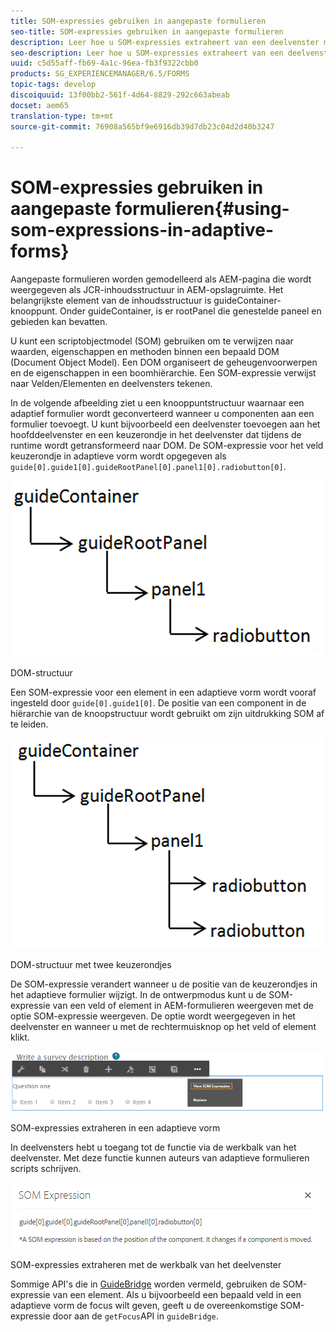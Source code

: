 ```yaml
---
title: SOM-expressies gebruiken in aangepaste formulieren
seo-title: SOM-expressies gebruiken in aangepaste formulieren
description: Leer hoe u SOM-expressies extraheert van een deelvenster met een adaptieve vorm.
seo-description: Leer hoe u SOM-expressies extraheert van een deelvenster met een adaptieve vorm.
uuid: c5d55aff-fb69-4a1c-96ea-fb3f9322cbb0
products: SG_EXPERIENCEMANAGER/6.5/FORMS
topic-tags: develop
discoiquuid: 13f00bb2-561f-4d64-8829-292c663abeab
docset: aem65
translation-type: tm+mt
source-git-commit: 76908a565bf9e6916db39d7db23c04d2d40b3247

---
```



# SOM-expressies gebruiken in aangepaste formulieren{#using-som-expressions-in-adaptive-forms}

Aangepaste formulieren worden gemodelleerd als AEM-pagina die wordt weergegeven als JCR-inhoudsstructuur in AEM-opslagruimte. Het belangrijkste element van de inhoudsstructuur is guideContainer-knooppunt. Onder guideContainer, is er rootPanel die genestelde paneel en gebieden kan bevatten.

U kunt een scriptobjectmodel (SOM) gebruiken om te verwijzen naar waarden, eigenschappen en methoden binnen een bepaald DOM (Document Object Model). Een DOM organiseert de geheugenvoorwerpen en de eigenschappen in een boomhiërarchie. Een SOM-expressie verwijst naar Velden/Elementen en deelvensters tekenen.

In de volgende afbeelding ziet u een knooppuntstructuur waarnaar een adaptief formulier wordt geconverteerd wanneer u componenten aan een formulier toevoegt. U kunt bijvoorbeeld een deelvenster toevoegen aan het hoofddeelvenster en een keuzerondje in het deelvenster dat tijdens de runtime wordt getransformeerd naar DOM. De SOM-expressie voor het veld keuzerondje in adaptieve vorm wordt opgegeven als `guide[0].guide1[0].guideRootPanel[0].panel1[0].radiobutton[0]`.

![DOM-structuur](assets/hierarchy.png)

DOM-structuur

Een SOM-expressie voor een element in een adaptieve vorm wordt vooraf ingesteld door `guide[0].guide1[0]`. De positie van een component in de hiërarchie van de knoopstructuur wordt gebruikt om zijn uitdrukking SOM af te leiden.

![DOM-structuur met twee keuzerondjes](assets/hierarchy_radio_button.png)

DOM-structuur met twee keuzerondjes

De SOM-expressie verandert wanneer u de positie van de keuzerondjes in het adaptieve formulier wijzigt. In de ontwerpmodus kunt u de SOM-expressie van een veld of element in AEM-formulieren weergeven met de optie SOM-expressie weergeven. De optie wordt weergegeven in het deelvenster en wanneer u met de rechtermuisknop op het veld of element klikt.

![SOM-expressies extraheren in een adaptieve vorm](assets/som-expressions.png)

SOM-expressies extraheren in een adaptieve vorm

In deelvensters hebt u toegang tot de functie via de werkbalk van het deelvenster. Met deze functie kunnen auteurs van adaptieve formulieren scripts schrijven.

![SOM-expressies extraheren met de werkbalk van het deelvenster](assets/som-expression.png)

SOM-expressies extraheren met de werkbalk van het deelvenster

Sommige API&#39;s die in [GuideBridge](https://helpx.adobe.com/aem-forms/6/javascript-api/GuideBridge.md) worden vermeld, gebruiken de SOM-expressie van een element. Als u bijvoorbeeld een bepaald veld in een adaptieve vorm de focus wilt geven, geeft u de overeenkomstige SOM-expressie door aan de `getFocus`API in `guideBridge`.

